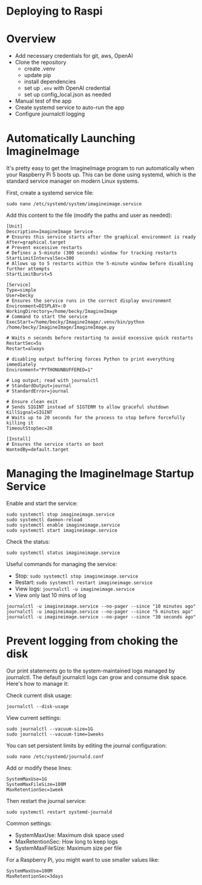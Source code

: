 # Deploying to Raspi

# Overview

- Add necessary credentials for git, aws, OpenAI
- Clone the repository
  - create .venv
  - update pip
  - install dependencies
  - set up `.env` with OpenAI credential
  - set up config_local.json as needed
- Manual test of the app
- Create systemd service to auto-run the app
- Configure journalctl logging

# Automatically Launching ImagineImage
It's pretty easy to get the ImagineImage program to run automatically when your Raspberry Pi 5 boots up. This can be done using systemd, which is the standard service manager on modern Linux systems.

First, create a systemd service file:
```
sudo nano /etc/systemd/system/imagineimage.service
```

Add this content to the file (modify the paths and user as needed):
```
[Unit]
Description=ImagineImage Service
# Ensures this service starts after the graphical environment is ready
After=graphical.target
# Prevent excessive restarts
# Defines a 5-minute (300 seconds) window for tracking restarts
StartLimitIntervalSec=300
# Allows up to 5 restarts within the 5-minute window before disabling further attempts
StartLimitBurst=5

[Service]
Type=simple
User=becky
# Ensures the service runs in the correct display environment
Environment=DISPLAY=:0
WorkingDirectory=/home/becky/ImagineImage
# Command to start the service
ExecStart=/home/becky/ImagineImage/.venv/bin/python /home/becky/ImagineImage/ImagineImage.py

# Waits n seconds before restarting to avoid excessive quick restarts
RestartSec=5s
Restart=always

# disabling output buffering forces Python to print everything immediately
Environment="PYTHONUNBUFFERED=1"

# Log output; read with journalctl
# StandardOutput=journal
# StandardError=journal

# Ensure clean exit
# Sends SIGINT instead of SIGTERM to allow graceful shutdown
KillSignal=SIGINT
# Waits up to 20 seconds for the process to stop before forcefully killing it
TimeoutStopSec=20

[Install]
# Ensures the service starts on boot
WantedBy=default.target
```

# Managing the ImagineImage Startup Service

Enable and start the service:
```
sudo systemctl stop imagineimage.service
sudo systemctl daemon-reload
sudo systemctl enable imagineimage.service
sudo systemctl start imagineimage.service
```

Check the status:
```
sudo systemctl status imagineimage.service
```

Useful commands for managing the service:

- Stop: `sudo systemctl stop imagineimage.service`
- Restart: `sudo systemctl restart imagineimage.service`
- View logs: `journalctl -u imagineimage.service`
- View only last 10 mins of log

 ```
journalctl -u imagineimage.service --no-pager --since "10 minutes ago"
journalctl -u imagineimage.service --no-pager --since "5 minutes ago"
journalctl -u imagineimage.service --no-pager --since "30 seconds ago"
```
# Prevent logging from choking the disk
Our print statements go to the system-maintained logs managed by journalctl. The default journalctl logs can grow and consume disk space. Here's how to manage it:

Check current disk usage:
```
journalctl --disk-usage
```

View current settings:
```
sudo journalctl --vacuum-size=1G
sudo journalctl --vacuum-time=1weeks
```

You can set persistent limits by editing the journal configuration:
```
sudo nano /etc/systemd/journald.conf
```

Add or modify these lines:
```
SystemMaxUse=1G
SystemMaxFileSize=100M
MaxRetentionSec=1week
```

Then restart the journal service:
```
sudo systemctl restart systemd-journald
```
Common settings:

- SystemMaxUse: Maximum disk space used
- MaxRetentionSec: How long to keep logs
- SystemMaxFileSize: Maximum size per file

For a Raspberry Pi, you might want to use smaller values like:
```
SystemMaxUse=100M
MaxRetentionSec=3days
```


